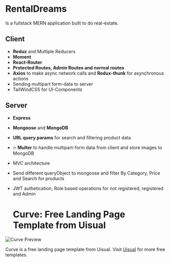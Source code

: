 # RentalDreams

Is a fullstack MERN application built to do real-estate.

## Client

- **Redux** and Multiple Reducers
- **Moment**
- **React-Router**
- **Protected Routes, Admin Routes and normal routes**
- **Axios** to make async network calls and **Redux-thunk** for asynchronous actions
- Sending multipart form-data to server
- TailWindCSS for UI-Components

## Server

- **Express**
- **Mongoose** and **MongoDB**
- **URL query params** for search and filtering product data
- 🔥 **Multer** to handle multipart-form data from client and store images to MongoDB
- MVC architecture
- Send different queryObject to mongoose and filter By Category, Price and Search for products
- JWT authetication, Role based operations for not registered, registered and Admin


  # Curve: Free Landing Page Template from Uisual

![Curve Preview](https://res.cloudinary.com/uisual/image/upload/assets/screenshots/curve.png)

Curve is a free landing page template from Uisual. Visit [Uisual](https://uisual.com) for more free templates.


